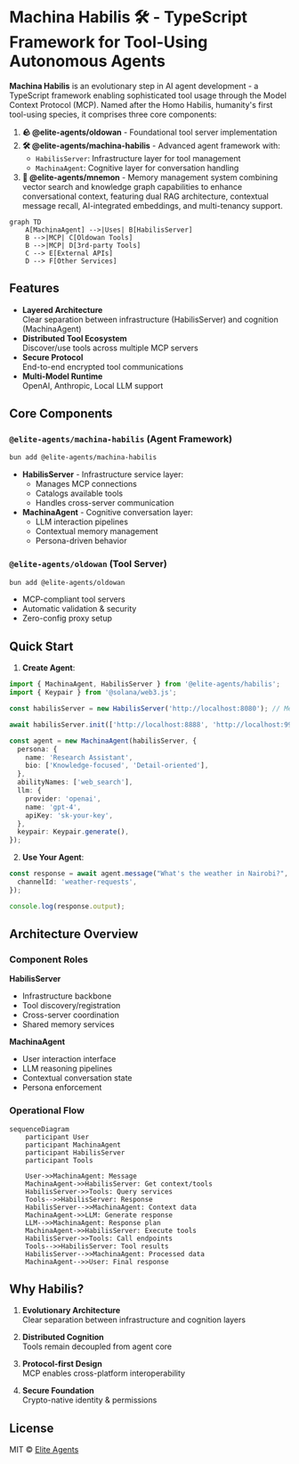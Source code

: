 # Machina Habilis 🛠️ - TypeScript Framework for Tool-Using Autonomous Agents

**Machina Habilis** is an evolutionary step in AI agent development - a TypeScript framework enabling sophisticated tool usage through the Model Context Protocol (MCP). Named after the Homo Habilis, humanity's first tool-using species, it comprises three core components:

1. **🪨 @elite-agents/oldowan** - Foundational tool server implementation
2. **🛠️ @elite-agents/machina-habilis** - Advanced agent framework with:
   - `HabilisServer`: Infrastructure layer for tool management
   - `MachinaAgent`: Cognitive layer for conversation handling
3. **🧠 @elite-agents/mnemon** - Memory management system combining vector search and knowledge graph capabilities to enhance conversational context, featuring dual RAG architecture, contextual message recall, AI-integrated embeddings, and multi-tenancy support.

```mermaid
graph TD
    A[MachinaAgent] -->|Uses| B[HabilisServer]
    B -->|MCP| C[Oldowan Tools]
    B -->|MCP| D[3rd-party Tools]
    C --> E[External APIs]
    D --> F[Other Services]
```

## Features

- **Layered Architecture**  
  Clear separation between infrastructure (HabilisServer) and cognition (MachinaAgent)
- **Distributed Tool Ecosystem**  
  Discover/use tools across multiple MCP servers
- **Secure Protocol**  
  End-to-end encrypted tool communications
- **Multi-Model Runtime**  
  OpenAI, Anthropic, Local LLM support

## Core Components

### `@elite-agents/machina-habilis` (Agent Framework)

```bash
bun add @elite-agents/machina-habilis
```

- **HabilisServer** - Infrastructure service layer:
  - Manages MCP connections
  - Catalogs available tools
  - Handles cross-server communication
- **MachinaAgent** - Cognitive conversation layer:
  - LLM interaction pipelines
  - Contextual memory management
  - Persona-driven behavior

### `@elite-agents/oldowan` (Tool Server)

```bash
bun add @elite-agents/oldowan
```

- MCP-compliant tool servers
- Automatic validation & security
- Zero-config proxy setup

## Quick Start

1. **Create Agent**:

```typescript
import { MachinaAgent, HabilisServer } from '@elite-agents/habilis';
import { Keypair } from '@solana/web3.js';

const habilisServer = new HabilisServer('http://localhost:8080'); // Memory server

await habilisServer.init(['http://localhost:8888', 'http://localhost:9999']); // Tool servers

const agent = new MachinaAgent(habilisServer, {
  persona: {
    name: 'Research Assistant',
    bio: ['Knowledge-focused', 'Detail-oriented'],
  },
  abilityNames: ['web_search'],
  llm: {
    provider: 'openai',
    name: 'gpt-4',
    apiKey: 'sk-your-key',
  },
  keypair: Keypair.generate(),
});
```

2. **Use Your Agent**:

```typescript
const response = await agent.message("What's the weather in Nairobi?", {
  channelId: 'weather-requests',
});

console.log(response.output);
```

## Architecture Overview

### Component Roles

**HabilisServer**

- Infrastructure backbone
- Tool discovery/registration
- Cross-server coordination
- Shared memory services

**MachinaAgent**

- User interaction interface
- LLM reasoning pipelines
- Contextual conversation state
- Persona enforcement

### Operational Flow

```mermaid
sequenceDiagram
    participant User
    participant MachinaAgent
    participant HabilisServer
    participant Tools

    User->>MachinaAgent: Message
    MachinaAgent->>HabilisServer: Get context/tools
    HabilisServer->>Tools: Query services
    Tools-->>HabilisServer: Response
    HabilisServer-->>MachinaAgent: Context data
    MachinaAgent->>LLM: Generate response
    LLM-->>MachinaAgent: Response plan
    MachinaAgent->>HabilisServer: Execute tools
    HabilisServer->>Tools: Call endpoints
    Tools-->>HabilisServer: Tool results
    HabilisServer-->>MachinaAgent: Processed data
    MachinaAgent-->>User: Final response
```

## Why Habilis?

1. **Evolutionary Architecture**  
   Clear separation between infrastructure and cognition layers

2. **Distributed Cognition**  
   Tools remain decoupled from agent core

3. **Protocol-first Design**  
   MCP enables cross-platform interoperability

4. **Secure Foundation**  
   Crypto-native identity & permissions

## License

MIT © [Elite Agents](https://github.com/elite-agents)
